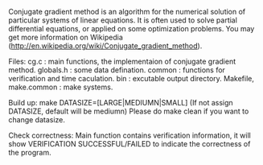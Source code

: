Conjugate gradient method is an algorithm for the numerical solution of particular systems of linear equations. It is often used to solve partial differential equations, or applied on some optimization problems. You may get more information on Wikipedia (http://en.wikipedia.org/wiki/Conjugate_gradient_method).

Files:
    cg.c : main functions, the implementaion of conjugate gradient method.
    globals.h : some data defination.
    common : functions for verification and time caculation.
    bin : excutable output directory.
    Makefile, make.common : make systems.

Build up:
    make DATASIZE=[LARGE|MEDIUMN|SMALL]
    (If not assign DATASIZE, default will be mediumn)
    Please do make clean if you want to change datasize.

Check correctness:
    Main function contains verification information, it will show VERIFICATION SUCCESSFUL/FAILED to indicate the correctness of the program.
